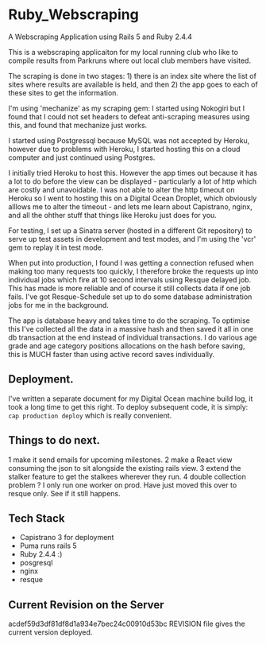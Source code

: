 # Ruby_Webscraping
A Webscraping Application using Rails 5 and Ruby 2.4.4

This is a webscraping applicaiton for my local running club who like to compile results from Parkruns where out local club members have visited.

The scraping is done in two stages: 1) there is an index site where the list of sites where results are available is held, and then 2) the app goes to each of these sites to get the information.

I'm using 'mechanize' as my scraping gem:  I started using Nokogiri but I found that I could not set headers to defeat anti-scraping measures using this, and found that mechanize just works.

I started using Postgressql because MySQL was not accepted by Heroku, however due to problems with Heroku, I started hosting this on a cloud computer and just continued using Postgres.

I initially tried Heroku to host this.  However the app times out because it has a lot to do before the view can be displayed - particularly a lot of http which are costly and unavoidable.  I was not able to alter the http timeout on Heroku so I went to hosting this on a Digital Ocean Droplet, which obviously alllows me to alter the timeout - and lets me learn about Capistrano, nginx, and all the ohther stuff that things like Heroku just does for you.

For testing, I set up a Sinatra server (hosted in a different Git repository) to serve up test assets in development and test modes, and I'm using the 'vcr' gem to replay it in test mode.

When put into production, I found I was getting a connection refused when making too many requests too quickly,  I therefore broke the requests up into individual jobs which fire at 10 second intervals using Resque delayed job.  This has made is more reliable and of course it still collects data if one job fails.  I've got Resque-Schedule set up to do some database administration jobs for me in the background.

The app is database heavy and takes time to do the scraping.
To optimise this I've collected all the data in a massive hash and then saved it all in one db transaction at the end instead of individual transactions.  I do various age grade and age category positions allocations on the hash before saving, this is MUCH faster than using active record saves individually.

Deployment.
-----------
I've written a separate document for my Digital Ocean machine build log, it took a long time to get this right.
To deploy subsequent code, it is simply:
	`cap production deploy`
which is really convenient.

Things to do next.
------------------
1 make it send emails for upcoming milestones.
2 make a React view consuming the json to sit alongside the existing rails view.
3 extend the stalker feature to get the stalkees wherever they run.
4 double collection problem ?  I only run one worker on prod.  Have just moved this over to resque only.  See if it still happens.

Tech Stack
----------
* Capistrano 3 for deployment
* Puma runs rails 5
* Ruby 2.4.4  :)
* posgresql
* nginx
* resque


Current Revision on the Server
------------------------------
acdef59d3df81df8d1a934e7bec24c00910d53bc  REVISION file gives the current version deployed.


